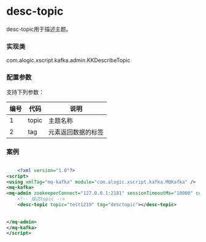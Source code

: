 desc-topic
===========

desc-topic用于描述主题。

### 实现类

com.alogic.xscript.kafka.admin.KKDescribeTopic

### 配置参数

支持下列参数：

| 编号 | 代码 | 说明 |
| ---- | ---- | ---- |
| 1 | topic | 主题名称 |
| 2 | tag | 元素返回数据的标签 |

### 案例

```xml

	<?xml version="1.0"?>
<script>
<using xmlTag="mq-kafka" module="com.alogic.xscript.kafka.MQKafka" />
<mq-kafka>
<mq-admin zookeeperConnect="127.0.0.1:2181" sessionTimeoutMs="10000" connectionTimeoutMs="8000">	
	<!-- 描述topic -->
	<desc-topic topic="test1219" tag="desctopic"></desc-topic>
	
	
</mq-admin>
</mq-kafka>
</script>

```